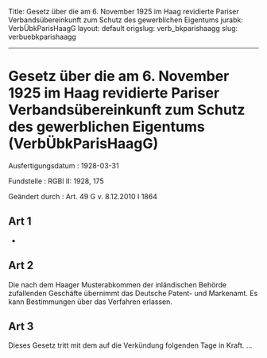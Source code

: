 Title: Gesetz über die am 6. November 1925 im Haag revidierte Pariser Verbandsübereinkunft
  zum Schutz des gewerblichen Eigentums
jurabk: VerbÜbkParisHaagG
layout: default
origslug: verb_bkparishaagg
slug: verbuebkparishaagg

---

# Gesetz über die am 6. November 1925 im Haag revidierte Pariser Verbandsübereinkunft zum Schutz des gewerblichen Eigentums (VerbÜbkParisHaagG)

Ausfertigungsdatum
:   1928-03-31

Fundstelle
:   RGBl II: 1928, 175

Geändert durch
:   Art. 49 G v. 8.12.2010 I 1864



## Art 1

-


## Art 2

Die nach dem Haager Musterabkommen der inländischen Behörde
zufallenden Geschäfte übernimmt das Deutsche Patent- und Markenamt. Es
kann Bestimmungen über das Verfahren erlassen.


## Art 3

Dieses Gesetz tritt mit dem auf die Verkündung folgenden Tage in
Kraft. ...

